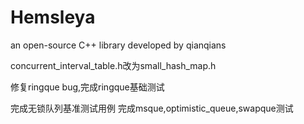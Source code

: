 ﻿Hemsleya
========

an open-source C++ library developed by qianqians

concurrent_interval_table.h改为small_hash_map.h

修复ringque bug,完成ringque基础测试

完成无锁队列基准测试用例
完成msque,optimistic_queue,swapque测试

